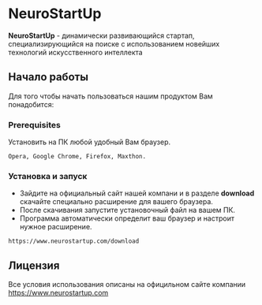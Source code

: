 # NeuroStartUp
**NeuroStartUp** - динамически развивающийся стартап, специализирующийся на поиске с использованием новейших технологий 
искусственного интеллекта
## Начало работы
Для того чтобы начать пользоваться нашим продуктом Вам понадобится:
### Prerequisites
Установить на ПК любой удобный Вам браузер.
```
Opera, Google Chrome, Firefox, Maxthon.
```

### Установка и запуск
* Зайдите на официальный сайт нашей компани и в разделе **download** скачайте специально расширение для вашего браузера.
* После скачивания запустите установочный файл на вашем ПК. 
* Программа автоматически определит ваш браузер и настроит нужное расширение.
```
https://www.neurostartup.com/download
```
## Лицензия
Все условия использования описаны на официльном сайте компании https://www.neurostartup.com
